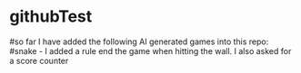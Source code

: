 # githubTest

#so far I have added the following AI generated games into this repo:
#snake - I added a rule end the game when hitting the wall. I also asked for a score counter
